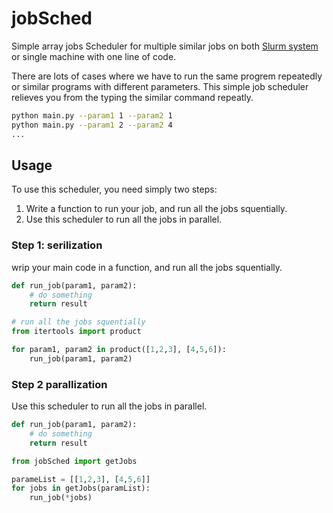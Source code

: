 # jobSched

Simple array jobs Scheduler for multiple similar jobs on both [Slurm system](https://slurm.schedmd.com/overview.html) or single machine with one line of code.

There are lots of cases where we have to run the same progrem repeatedly or similar programs with different parameters.
This simple job scheduler relieves you from the typing the similar command repeatly.
```bash
python main.py --param1 1 --param2 1
python main.py --param1 2 --param2 4
...
```

## Usage
To use this scheduler, you need simply two steps:
1. Write a function to run your job, and run all the jobs squentially.
2. Use this scheduler to run all the jobs in parallel.

### Step 1: serilization

wrip your main code in a function, and run all the jobs squentially.

```python
def run_job(param1, param2):
    # do something
    return result

# run all the jobs squentially
from itertools import product

for param1, param2 in product([1,2,3], [4,5,6]):
    run_job(param1, param2)
```

### Step 2 parallization
Use this scheduler to run all the jobs in parallel.
```python
def run_job(param1, param2):
    # do something
    return result

from jobSched import getJobs

parameList = [[1,2,3], [4,5,6]]
for jobs in getJobs(paramList):
    run_job(*jobs)
```
